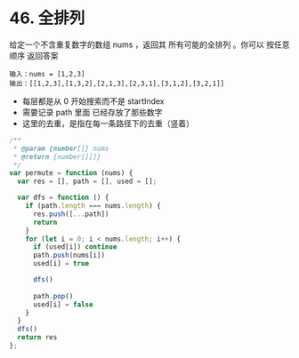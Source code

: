 # 46. 全排列

给定一个不含重复数字的数组 nums ，返回其 所有可能的全排列 。你可以 按任意顺序 返回答案

```
输入：nums = [1,2,3]
输出：[[1,2,3],[1,3,2],[2,1,3],[2,3,1],[3,1,2],[3,2,1]]
```

- 每层都是从 0 开始搜索而不是 startIndex
- 需要记录 path 里面 已经存放了那些数字
- 这里的去重，是指在每一条路径下的去重（竖着）

```js
/**
 * @param {number[]} nums
 * @return {number[][]}
 */
var permute = function (nums) {
  var res = [], path = [], used = [];

  var dfs = function () {
    if (path.length === nums.length) {
      res.push([...path])
      return
    }
    for (let i = 0; i < nums.length; i++) {
      if (used[i]) continue
      path.push(nums[i])
      used[i] = true

      dfs()
      
      path.pop()
      used[i] = false
    }
  }
  dfs()
  return res
};
```